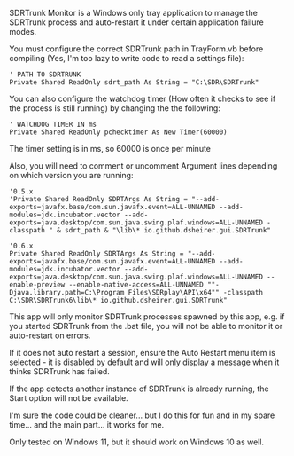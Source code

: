﻿SDRTrunk Monitor is a Windows only tray application to manage the SDRTrunk process and auto-restart it under certain application failure modes.

You must configure the correct SDRTrunk path in TrayForm.vb before compiling (Yes, I'm too lazy to write code to read a settings file):

    ' PATH TO SDRTRUNK
    Private Shared ReadOnly sdrt_path As String = "C:\SDR\SDRTrunk"

You can also configure the watchdog timer (How often it checks to see if the process is still running) by changing the the following:

    ' WATCHDOG TIMER IN ms
    Private Shared ReadOnly pchecktimer As New Timer(60000)

The timer setting is in ms, so 60000 is once per minute

Also, you will need to comment or uncomment Argument lines depending on which version you are running:

    '0.5.x
    'Private Shared ReadOnly SDRTArgs As String = "--add-exports=javafx.base/com.sun.javafx.event=ALL-UNNAMED --add-modules=jdk.incubator.vector --add-exports=java.desktop/com.sun.java.swing.plaf.windows=ALL-UNNAMED -classpath " & sdrt_path & "\lib\* io.github.dsheirer.gui.SDRTrunk"

    '0.6.x
    Private Shared ReadOnly SDRTArgs As String = "--add-exports=javafx.base/com.sun.javafx.event=ALL-UNNAMED --add-modules=jdk.incubator.vector --add-exports=java.desktop/com.sun.java.swing.plaf.windows=ALL-UNNAMED --enable-preview --enable-native-access=ALL-UNNAMED ""-Djava.library.path=C:\Program Files\SDRplay\API\x64"" -classpath C:\SDR\SDRTrunk6\lib\* io.github.dsheirer.gui.SDRTrunk"

This app will only monitor SDRTrunk processes spawned by this app, e.g. if you started SDRTrunk from the .bat file, you will not be able to monitor it or auto-restart on errors.

If it does not auto restart a session, ensure the Auto Restart menu item is selected - it is disabled by default and will only display a message when it thinks SDRTrunk has failed.

If the app detects another instance of SDRTrunk is already running, the Start option will not be available.

I'm sure the code could be cleaner... but I do this for fun and in my spare time... and the main part... it works for me.

Only tested on Windows 11, but it should work on Windows 10 as well.

